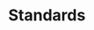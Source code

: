 # Standards

<!--

This section sets out our coding and design standards.

We need standards else different teams, and even different people within the same team, would build things very differently.

We use a narrow range of computer languages. Minimizing the number of different programming languages used reduces obstacles to code reuse and programmer collaboration. Specialized domain-specific languages may be used for particular purposes.

This section sets out style guides for each language. The purpose is to ensure that the code written across the whole organization is written with similar style, layout, naming conventions, etc.


-->
